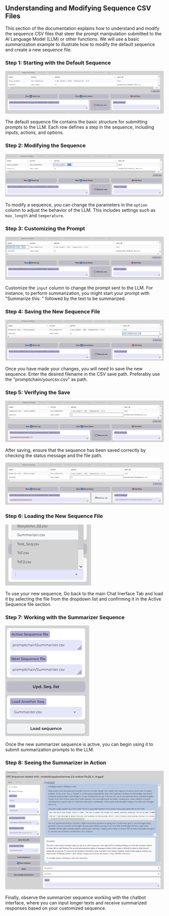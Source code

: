 ## Understanding and Modifying Sequence CSV Files

This section of the documentation explains how to understand and modify the sequence CSV files that steer the prompt manipulation submitted to the AI Language Model (LLM) or other functions. We will use a basic summarization example to illustrate how to modify the default sequence and create a new sequence file.

### Step 1: Starting with the Default Sequence
![Starting with the Default Sequence](/images/110-sequence-start.png)

The default sequence file contains the basic structure for submitting prompts to the LLM. Each row defines a step in the sequence, including inputs, actions, and options.

### Step 2: Modifying the Sequence
![Modifying the Sequence](/images/120-sequence-modify.png)

To modify a sequence, you can change the parameters in the `option` column to adjust the behavior of the LLM. This includes settings such as `max_length` and `temperature`.

### Step 3: Customizing the Prompt
![Customizing the Prompt](/images/130-sequence-modify-prompt.png)

Customize the `input` column to change the prompt sent to the LLM. For instance, to perform summarization, you might start your prompt with "Summarize this: " followed by the text to be summarized.

### Step 4: Saving the New Sequence File
![Saving the New Sequence File](/images/135-sequence-modify-filename.png)

Once you have made your changes, you will need to save the new sequence. Enter the desired filename in the CSV save path. Preferably use the "promptchain/yourcsv.csv" as path.

### Step 5: Verifying the Save
![Verifying the Save](/images/140-sequence-saveas.png)

After saving, ensure that the sequence has been saved correctly by checking the status message and the file path.

![Verifying the Save](/images/145-sequence-saveas.png)

### Step 6: Loading the New Sequence File
![Loading the New Sequence File](/images/150-sequence-load.png)

To use your new sequence, Go back to the main Chat Inerface Tab and load it by selecting the file from the dropdown list and confirming it in the Active Sequence file section.

### Step 7: Working with the Summarizer Sequence
![Working with the Summarizer Sequence](/images/160-sequence-load.png)

Once the new summarizer sequence is active, you can begin using it to submit summarization prompts to the LLM.

### Step 8: Seeing the Summarizer in Action
![Seeing the Summarizer in Action](/images/165-sequence-summarizer.png)

Finally, observe the summarizer sequence working with the chatbot interface, where you can input longer texts and receive summarized responses based on your customized sequence.


